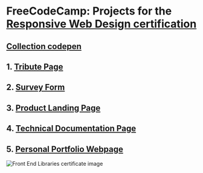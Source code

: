 # FreeCodeCamp: Projects for the [Responsive Web Design certification](https://learn.freecodecamp.org/responsive-web-design/responsive-web-design-projects)

## [Collection codepen](https://codepen.io/collection/XmkpWM/#)

## 1. **[Tribute Page](https://codepen.io/lezojeda/full/BgLdjg)**

## 2. **[Survey Form](https://github.com/lezojeda/freecodecamp-responsive-web-design/tree/master/survey-form)**
  
## 3. **[Product Landing Page](https://github.com/lezojeda/freecodecamp-responsive-web-design/tree/master/product-landing-page)**

## 4. **[Technical Documentation Page](https://github.com/lezojeda/freecodecamp-responsive-web-design/tree/master/technical-documentation-page)**
  
## 5. **[Personal Portfolio Webpage](https://github.com/lezojeda/freecodecamp-responsive-web-design/tree/master/portfolio-webpage)**

![Front End Libraries certificate image](https://res.cloudinary.com/dgfn49hld/image/upload/v1567008438/fcc-certificates/front-end_oeyxce.jpg)

